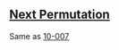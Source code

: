 ## [Next Permutation](https://leetcode.com/problems/next-permutation/)

Same as [10-007](../../10-Arrays/10-007-next-permutation/)
